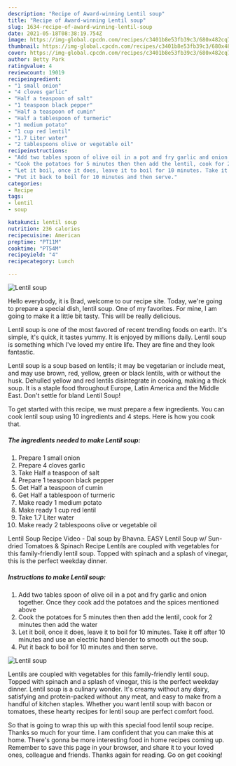 ```yaml
---
description: "Recipe of Award-winning Lentil soup"
title: "Recipe of Award-winning Lentil soup"
slug: 1634-recipe-of-award-winning-lentil-soup
date: 2021-05-18T08:38:19.754Z
image: https://img-global.cpcdn.com/recipes/c3401b8e53fb39c3/680x482cq70/lentil-soup-recipe-main-photo.jpg
thumbnail: https://img-global.cpcdn.com/recipes/c3401b8e53fb39c3/680x482cq70/lentil-soup-recipe-main-photo.jpg
cover: https://img-global.cpcdn.com/recipes/c3401b8e53fb39c3/680x482cq70/lentil-soup-recipe-main-photo.jpg
author: Betty Park
ratingvalue: 4
reviewcount: 19019
recipeingredient:
- "1 small onion"
- "4 cloves garlic"
- "Half a teaspoon of salt"
- "1 teaspoon black pepper"
- "Half a teaspoon of cumin"
- "Half a tablespoon of turmeric"
- "1 medium potato"
- "1 cup red lentil"
- "1.7 Liter water"
- "2 tablespoons olive or vegetable oil"
recipeinstructions:
- "Add two tables spoon of olive oil in a pot and fry garlic and onion together. Once they cook add the potatoes and the spices mentioned above"
- "Cook the potatoes for 5 minutes then then add the lentil, cook for 2 minutes then add the water"
- "Let it boil, once it does, leave it to boil for 10 minutes. Take it off after 10 minutes and use an electric hand blender to smooth out the soup."
- "Put it back to boil for 10 minutes and then serve."
categories:
- Recipe
tags:
- lentil
- soup

katakunci: lentil soup 
nutrition: 236 calories
recipecuisine: American
preptime: "PT11M"
cooktime: "PT54M"
recipeyield: "4"
recipecategory: Lunch

---
```



![Lentil soup](https://img-global.cpcdn.com/recipes/c3401b8e53fb39c3/680x482cq70/lentil-soup-recipe-main-photo.jpg)

Hello everybody, it is Brad, welcome to our recipe site. Today, we're going to prepare a special dish, lentil soup. One of my favorites. For mine, I am going to make it a little bit tasty. This will be really delicious.

Lentil soup is one of the most favored of recent trending foods on earth. It's simple, it's quick, it tastes yummy. It is enjoyed by millions daily. Lentil soup is something which I've loved my entire life. They are fine and they look fantastic.

Lentil soup is a soup based on lentils; it may be vegetarian or include meat, and may use brown, red, yellow, green or black lentils, with or without the husk. Dehulled yellow and red lentils disintegrate in cooking, making a thick soup. It is a staple food throughout Europe, Latin America and the Middle East. Don&#39;t settle for bland Lentil Soup!


To get started with this recipe, we must prepare a few ingredients. You can cook lentil soup using 10 ingredients and 4 steps. Here is how you cook that.

<!--inarticleads1-->

##### The ingredients needed to make Lentil soup:

1. Prepare 1 small onion
1. Prepare 4 cloves garlic
1. Take Half a teaspoon of salt
1. Prepare 1 teaspoon black pepper
1. Get Half a teaspoon of cumin
1. Get Half a tablespoon of turmeric
1. Make ready 1 medium potato
1. Make ready 1 cup red lentil
1. Take 1.7 Liter water
1. Make ready 2 tablespoons olive or vegetable oil


Lentil Soup Recipe Video - Dal soup by Bhavna. EASY Lentil Soup w/ Sun-dried Tomatoes &amp; Spinach Recipe Lentils are coupled with vegetables for this family-friendly lentil soup. Topped with spinach and a splash of vinegar, this is the perfect weekday dinner. 

<!--inarticleads2-->

##### Instructions to make Lentil soup:

1. Add two tables spoon of olive oil in a pot and fry garlic and onion together. Once they cook add the potatoes and the spices mentioned above
1. Cook the potatoes for 5 minutes then then add the lentil, cook for 2 minutes then add the water
1. Let it boil, once it does, leave it to boil for 10 minutes. Take it off after 10 minutes and use an electric hand blender to smooth out the soup.
1. Put it back to boil for 10 minutes and then serve.
<img src="//assets-global.cpcdn.com/assets/icons/button_play-2c75c40dde080a61004c1f40b05d8f140eaff45d7e9e6481dc71c63d2e7c4909.png" alt="Lentil soup">

Lentils are coupled with vegetables for this family-friendly lentil soup. Topped with spinach and a splash of vinegar, this is the perfect weekday dinner. Lentil soup is a culinary wonder. It&#39;s creamy without any dairy, satisfying and protein-packed without any meat, and easy to make from a handful of kitchen staples. Whether you want lentil soup with bacon or tomatoes, these hearty recipes for lentil soup are perfect comfort food. 

So that is going to wrap this up with this special food lentil soup recipe. Thanks so much for your time. I am confident that you can make this at home. There's gonna be more interesting food in home recipes coming up. Remember to save this page in your browser, and share it to your loved ones, colleague and friends. Thanks again for reading. Go on get cooking!
